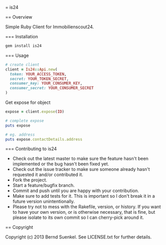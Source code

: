 = is24

== Overview

Simple Ruby Client for Immobilienscout24.

=== Installation

```ruby
gem install is24
```

=== Usage

```ruby
# create client
client = Is24::Api.new(
  token: YOUR_ACCESS_TOKEN,
  secret: YOUR_TOKEN_SECRET,
  consumer_key: YOUR_CONSUMER_KEY,
  consumer_secret: YOUR_CONSUMER_SECRET
)
```

Get expose for object

```ruby
expose = client.expose(ID)

# complete expose
puts expose

# eg. address
puts expose.contactDetails.address
```

=== Contributing to is24
 
* Check out the latest master to make sure the feature hasn't been implemented or the bug hasn't been fixed yet.
* Check out the issue tracker to make sure someone already hasn't requested it and/or contributed it.
* Fork the project.
* Start a feature/bugfix branch.
* Commit and push until you are happy with your contribution.
* Make sure to add tests for it. This is important so I don't break it in a future version unintentionally.
* Please try not to mess with the Rakefile, version, or history. If you want to have your own version, or is otherwise necessary, that is fine, but please isolate to its own commit so I can cherry-pick around it.

== Copyright

Copyright (c) 2013 Bernd Suenkel. See LICENSE.txt for
further details.
